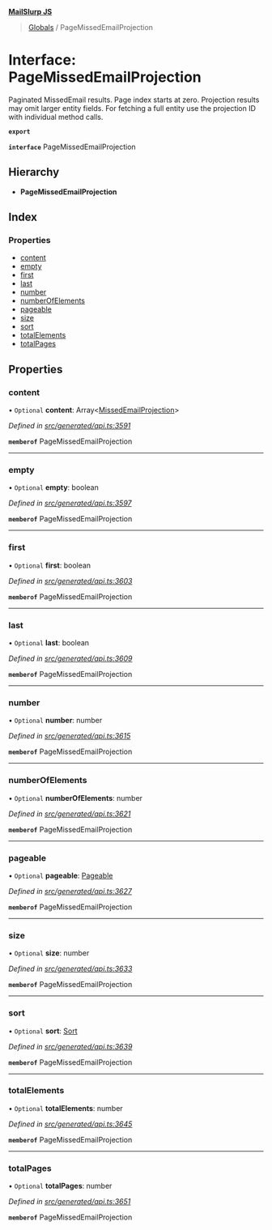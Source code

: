 **[MailSlurp JS](../README.md)**

> [Globals](../README.md) / PageMissedEmailProjection

# Interface: PageMissedEmailProjection

Paginated MissedEmail results. Page index starts at zero. Projection results may omit larger entity fields. For fetching a full entity use the projection ID with individual method calls.

**`export`** 

**`interface`** PageMissedEmailProjection

## Hierarchy

* **PageMissedEmailProjection**

## Index

### Properties

* [content](pagemissedemailprojection.md#content)
* [empty](pagemissedemailprojection.md#empty)
* [first](pagemissedemailprojection.md#first)
* [last](pagemissedemailprojection.md#last)
* [number](pagemissedemailprojection.md#number)
* [numberOfElements](pagemissedemailprojection.md#numberofelements)
* [pageable](pagemissedemailprojection.md#pageable)
* [size](pagemissedemailprojection.md#size)
* [sort](pagemissedemailprojection.md#sort)
* [totalElements](pagemissedemailprojection.md#totalelements)
* [totalPages](pagemissedemailprojection.md#totalpages)

## Properties

### content

• `Optional` **content**: Array\<[MissedEmailProjection](missedemailprojection.md)>

*Defined in [src/generated/api.ts:3591](https://github.com/mailslurp/mailslurp-client/blob/d7397d3/src/generated/api.ts#L3591)*

**`memberof`** PageMissedEmailProjection

___

### empty

• `Optional` **empty**: boolean

*Defined in [src/generated/api.ts:3597](https://github.com/mailslurp/mailslurp-client/blob/d7397d3/src/generated/api.ts#L3597)*

**`memberof`** PageMissedEmailProjection

___

### first

• `Optional` **first**: boolean

*Defined in [src/generated/api.ts:3603](https://github.com/mailslurp/mailslurp-client/blob/d7397d3/src/generated/api.ts#L3603)*

**`memberof`** PageMissedEmailProjection

___

### last

• `Optional` **last**: boolean

*Defined in [src/generated/api.ts:3609](https://github.com/mailslurp/mailslurp-client/blob/d7397d3/src/generated/api.ts#L3609)*

**`memberof`** PageMissedEmailProjection

___

### number

• `Optional` **number**: number

*Defined in [src/generated/api.ts:3615](https://github.com/mailslurp/mailslurp-client/blob/d7397d3/src/generated/api.ts#L3615)*

**`memberof`** PageMissedEmailProjection

___

### numberOfElements

• `Optional` **numberOfElements**: number

*Defined in [src/generated/api.ts:3621](https://github.com/mailslurp/mailslurp-client/blob/d7397d3/src/generated/api.ts#L3621)*

**`memberof`** PageMissedEmailProjection

___

### pageable

• `Optional` **pageable**: [Pageable](pageable.md)

*Defined in [src/generated/api.ts:3627](https://github.com/mailslurp/mailslurp-client/blob/d7397d3/src/generated/api.ts#L3627)*

**`memberof`** PageMissedEmailProjection

___

### size

• `Optional` **size**: number

*Defined in [src/generated/api.ts:3633](https://github.com/mailslurp/mailslurp-client/blob/d7397d3/src/generated/api.ts#L3633)*

**`memberof`** PageMissedEmailProjection

___

### sort

• `Optional` **sort**: [Sort](sort.md)

*Defined in [src/generated/api.ts:3639](https://github.com/mailslurp/mailslurp-client/blob/d7397d3/src/generated/api.ts#L3639)*

**`memberof`** PageMissedEmailProjection

___

### totalElements

• `Optional` **totalElements**: number

*Defined in [src/generated/api.ts:3645](https://github.com/mailslurp/mailslurp-client/blob/d7397d3/src/generated/api.ts#L3645)*

**`memberof`** PageMissedEmailProjection

___

### totalPages

• `Optional` **totalPages**: number

*Defined in [src/generated/api.ts:3651](https://github.com/mailslurp/mailslurp-client/blob/d7397d3/src/generated/api.ts#L3651)*

**`memberof`** PageMissedEmailProjection
